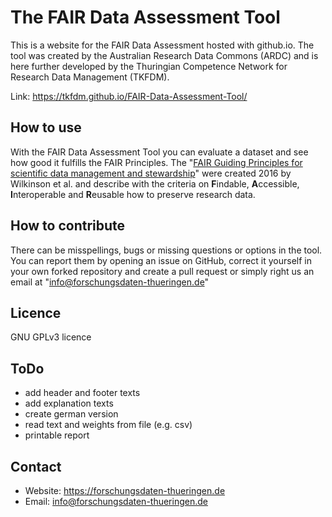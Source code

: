 # The FAIR Data Assessment Tool
This is a website for the FAIR Data Assessment hosted with github.io. The tool was created by the Australian Research Data Commons (ARDC) and is here further developed by the Thuringian Competence Network for Research Data Management (TKFDM).

Link: https://tkfdm.github.io/FAIR-Data-Assessment-Tool/

## How to use
With the FAIR Data Assessment Tool you can evaluate a dataset and see how good it fulfills the FAIR Principles. The "[FAIR Guiding Principles for scientific data management and stewardship](http://doi.org/10.1038/sdata.2016.18)" were created 2016 by Wilkinson et al. and describe with the criteria on **F**indable, **A**ccessible, **I**nteroperable and **R**eusable how to preserve research data.

## How to contribute
There can be misspellings, bugs or missing questions or options in the tool. You can report them by opening an issue on GitHub, correct it yourself in your own forked repository and create a pull request or simply right us an email at "info@forschungsdaten-thueringen.de"

## Licence
GNU GPLv3 licence

## ToDo
* add header and footer texts
* add explanation texts
* create german version
* read text and weights from file (e.g. csv)
* printable report

## Contact
* Website: https://forschungsdaten-thueringen.de
* Email: info@forschungsdaten-thueringen.de
